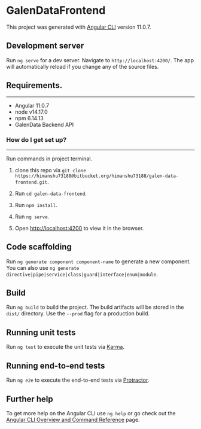 # GalenDataFrontend

This project was generated with [Angular CLI](https://github.com/angular/angular-cli) version 11.0.7.

## Development server

Run `ng serve` for a dev server. Navigate to `http://localhost:4200/`. The app will automatically reload if you change any of the source files.

## Requirements.

---

* Angular 11.0.7
* node v14.17.0
* npm 6.14.13
* GalenData Backend API

### How do I get set up? ###

---

Run commands in project terminal.

1. clone this repo via `git clone https://himanshu73188@bitbucket.org/himanshu73188/galen-data-frontend.git`.

2. Run `cd galen-data-frontend`.

3. Run `npm install`.

4. Run `ng serve`.

5. Open [http://localhost:4200](http://localhost:4200) to view it in the browser.

## Code scaffolding

Run `ng generate component component-name` to generate a new component. You can also use `ng generate directive|pipe|service|class|guard|interface|enum|module`.

## Build

Run `ng build` to build the project. The build artifacts will be stored in the `dist/` directory. Use the `--prod` flag for a production build.

## Running unit tests

Run `ng test` to execute the unit tests via [Karma](https://karma-runner.github.io).

## Running end-to-end tests

Run `ng e2e` to execute the end-to-end tests via [Protractor](http://www.protractortest.org/).

## Further help

To get more help on the Angular CLI use `ng help` or go check out the [Angular CLI Overview and Command Reference](https://angular.io/cli) page.
